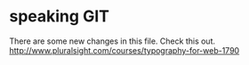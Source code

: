 # speaking GIT 


There are some new changes in this file.
Check this out.
http://www.pluralsight.com/courses/typography-for-web-1790
